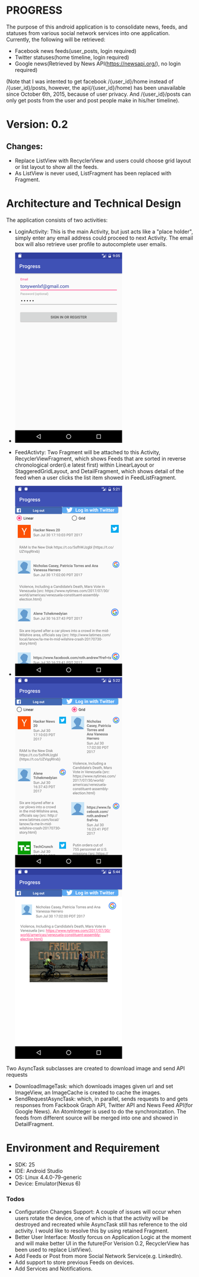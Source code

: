 # PROGRESS
The purpose of this android application is to consolidate news, feeds, and statuses from various social network services into one application. Currently, the following will be retrieved:

  - Facebook news feeds(user_posts, login required)
  - Twitter statuses(home timeline, login required)
  - Google news(Retrieved by News API(https://newsapi.org/), no login required)

(Note that I was intented to get facebook /{user_id}/home instead of /{user_id}/posts, however, the api(/{user_id}/home) has been unavailable since October 6th, 2015, because of user privacy. And /{user_id}/posts can only get posts from the user and post people make in his/her timeline).

# Version: 0.2
## Changes:
 - Replace ListView with RecyclerView and users could choose grid layout or list layout to show all the feeds.
 - As ListView is never used, ListFragment has been replaced with Fragment.

# Architecture and Technical Design
The application consists of two activities:

- LoginActivity: This is the main Activity, but just acts like a "place holder", simply enter any email address could proceed to next Activity. The email box will also retrieve user profile to autocomplete user emails.
- <img src="Pics/LogInActivity.png" width="288">

- FeedActivty: Two Fragment will be attached to this Activity, RecyclerViewFragment, which shows Feeds that are sorted in reverse chronological order(i.e latest first) within LinearLayout or StaggeredGridLayout, and DetailFragment, which shows detail of the feed when a user clicks the list item showed in FeedListFragment.
- <img src="Pics/RecyclerViewFragment_01.png" width="288"> <img src="Pics/RecyclerViewFragment_02.png" width="288"> <img src="Pics/DetailFragment.png" width="288">

Two AsyncTask subclasses are created to download image and send API requests

- DownloadImageTask: which downloads images given url and set ImageView, an ImageCache is created to cache the images.
- SendRequestAsyncTask: which, in parallel, sends requests to and gets responses from Fackbook Graph API, Twitter API and News Feed API(for Google News). An AtomInteger is used to do the synchronization. The feeds from different source will be merged into one and showed in DetailFragment.

# Environment and Requirement
- SDK: 25
- IDE: Android Studio
- OS: Linux 4.4.0-79-generic
- Device: Emulator(Nexus 6)

### Todos
 - Configuration Changes Support: A couple of issues will occur when users rotate the device, one of which is that the activity will be destroyed and recreated while AsyncTask still has reference to the old activity. I would like to resolve this by using retained Fragment. 
 - Better User Interface: Mostly forcus on Application Logic at the moment and will make better UI in the future(For Verision 0.2, RecyclerView has been used to replace ListView).
 - Add Feeds or Post from more Social Network Service(e.g. LinkedIn).
 - Add support to store previous Feeds on devices.
 - Add Services and Notifications.
